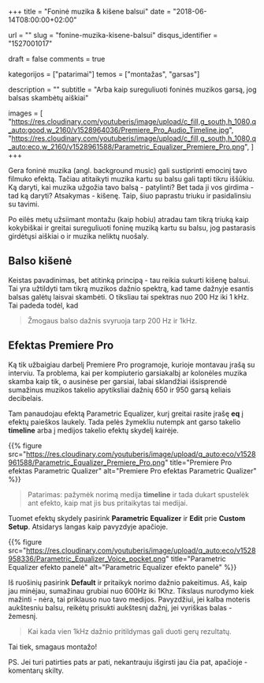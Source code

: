 +++
title 				= "Foninė muzika & kišene balsui"
date 				= "2018-06-14T08:00:00+02:00"

url					= ""
slug                = "fonine-muzika-kisene-balsui"
disqus_identifier   = "1527001017"

draft				= false
comments 			= true

kategorijos         = ["patarimai"]
temos      	        = ["montažas", "garsas"]

description			= ""
subtitle 			= "Arba kaip sureguliuoti foninės muzikos garsą, jog balsas skambėtų aiškiai"

images              = [
    "https://res.cloudinary.com/youtuberis/image/upload/c_fill,g_south,h_1080,q_auto:good,w_2160/v1528964036/Premiere_Pro_Audio_Timeline.jpg",
    "https://res.cloudinary.com/youtuberis/image/upload/c_fill,g_south,h_1080,q_auto:eco,w_2160/v1528961588/Parametric_Equalizer_Premiere_Pro.png",
]
+++

Gera foninė muzika (angl. background music) gali sustiprinti emocinį tavo filmuko efektą. Tačiau atitaikyti muzika kartu su balsu gali tapti tikru iššūkiu. Ką daryti, kai muzika užgožia tavo balsą - patylinti? Bet tada ji vos girdima - tad ką daryti? Atsakymas - kišenę. Taip, šiuo paprastu triuku ir pasidalinsiu su tavimi.

<!--MORE-->

Po eilės metų užsiimant montažu (kaip hobiu) atradau tam tikrą triuką kaip kokybiškai ir greitai sureguliuoti foninę muziką kartu su balsu, jog pastarasis girdėtųsi aiškiai o ir muzika neliktų nuošaly.

## Balso kišenė

Keistas pavadinimas, bet atitinką principą - tau reikia sukurti kišenę balsui. Tai yra užtildyti tam tikrą muzikos dažnio spektrą, kad tame dažnyje esantis balsas galėtų laisvai skambėti. O tiksliau tai spektras nuo 200 Hz iki 1 kHz. Tai padeda todėl, kad

> Žmogaus balso dažnis svyruoja tarp 200 Hz ir 1kHz.

## Efektas Premiere Pro

Ką tik užbaigiau darbelį Premiere Pro programoje, kurioje montavau įrašą su interviu. Ta problema, kai per kompiuterio garsiakalbį ar kolonėles muzika skamba kaip tik, o ausinėse per garsiai, labai sklandžiai išsisprendė sumažinus muzikos takelio apytiksliai dažnių 650 ir 950 garsą keliais decibelais.

Tam panaudojau efektą Parametric Equalizer, kurį greitai rasite įrašę **eq** į efektų paieškos laukely. Tada pelės žymekliu nutempk ant garso takelio **timeline** arba į medijos takelio efektų skydelį kairėje.

{{% figure src="https://res.cloudinary.com/youtuberis/image/upload/q_auto:eco/v1528961588/Parametric_Equalizer_Premiere_Pro.png" title="Premiere Pro efektas Parametric Qualizer" alt="Premiere Pro efektas Parametric Qualizer" %}}

> Patarimas: pažymėk norimą medija **timeline** ir tada dukart spustelėk ant efekto, kaip mat jis bus pritaikytas tai medijai.

Tuomet efektų skydely pasirink **Parametric Equalizer** ir **Edit** prie **Custom Setup**. Atsidarys langas kaip pavyzdyje apačioje.

{{% figure src="https://res.cloudinary.com/youtuberis/image/upload/q_auto:eco/v1528958336/Parametric_Equalizer_Voice_pocket.png" title="Parametric Equalizer efekto panelė" alt="Parametric Equalizer efekto panelė" %}}

Iš ruošinių pasirink **Default** ir pritaikyk norimo dažnio pakeitimus. Aš, kaip jau minėjau, sumažinau grubiai nuo 600Hz iki 1Khz. Tikslaus nurodymo kiek mažinti - nėra, tai priklauso nuo tavo medijos. Pavyzdžiui, jei kalba moteris aukštesniu balsu, reikėtų prisukti aukštesnį dažnį, jei vyriškas balas - žemesnį.

> Kai kada vien 1kHz dažnio pritildymas gali duoti gerų rezultatų.

Tai tiek, smagaus montažo!

PS. Jei turi patirties pats ar pati, nekantrauju išgirsti jau čia pat, apačioje - komentarų skilty.
